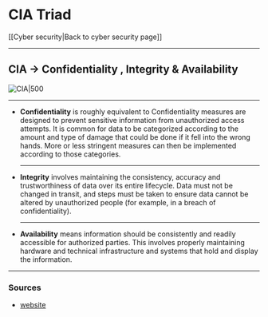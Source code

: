 # CIA Triad
[[Cyber security|Back to cyber security page]]
- --
## CIA -> Confidentiality , Integrity & Availability
![CIA|500](https://www.ibm.com/blogs/cloud-computing/wp-content/uploads/2018/01/TRIAD.png)
- --
-   **Confidentiality** is roughly equivalent to Confidentiality measures are designed to prevent sensitive information from unauthorized access attempts. It is common for data to be categorized according to the amount and type of damage that could be done if it fell into the wrong hands. More or less stringent measures can then be implemented according to those categories.
	- --
-   **Integrity** involves maintaining the consistency, accuracy and trustworthiness of data over its entire lifecycle. Data must not be changed in transit, and steps must be taken to ensure data cannot be altered by unauthorized people (for example, in a breach of confidentiality).
	- --
-   **Availability** means information should be consistently and readily accessible for authorized parties. This involves properly maintaining hardware and technical infrastructure and systems that hold and display the information.
- --
### Sources
- [website](https://whatis.techtarget.com/definition/Confidentiality-integrity-and-availability-CIA)